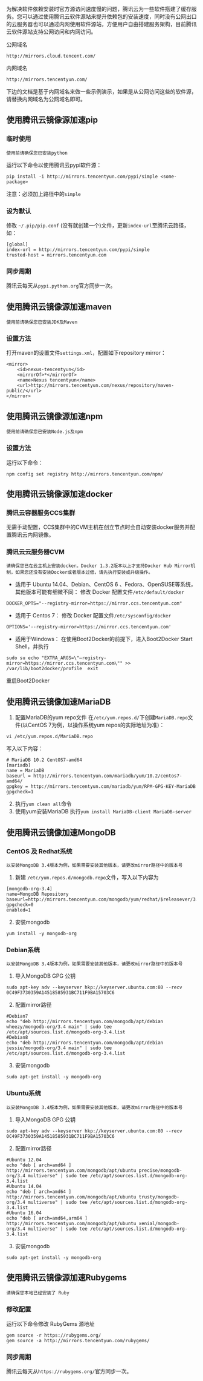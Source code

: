 为解决软件依赖安装时官方源访问速度慢的问题，腾讯云为一些软件搭建了缓存服务。您可以通过使用腾讯云软件源站来提升依赖包的安装速度，同时没有公网出口的云服务器也可以通过内网使用软件源站，方便用户自由搭建服务架构，目前腾讯云软件源站支持公网访问和内网访问。

公网域名

```
http://mirrors.cloud.tencent.com/
```

内网域名

```
http://mirrors.tencentyun.com/
```

下边的文档是基于内网域名来做一些示例演示，如果是从公网访问这些的软件源，请替换内网域名为公网域名即可。

## 使用腾讯云镜像源加速pip
### 临时使用
```
使用前请确保您已安装python
```

运行以下命令以使用腾讯云pypi软件源：
```
pip install -i http://mirrors.tencentyun.com/pypi/simple <some-package>
```
注意：必须加上路径中的`simple`

### 设为默认
修改 `~/.pip/pip.conf` (没有就创建一个)文件，更新`index-url`至腾讯云路径，如：
```
[global]
index-url = http://mirrors.tencentyun.com/pypi/simple
trusted-host = mirrors.tencentyun.com
```
### 同步周期
腾讯云每天从`pypi.python.org`官方同步一次。

## 使用腾讯云镜像源加速maven
```
使用前请确保您已安装JDK及Maven
```

### 设置方法

打开maven的设置文件`settings.xml`，配置如下repository mirror：

    <mirror>
        <id>nexus-tencentyun</id>
        <mirrorOf>*</mirrorOf>
        <name>Nexus tencentyun</name>
        <url>http://mirrors.tencentyun.com/nexus/repository/maven-public/</url>
    </mirror> 

## 使用腾讯云镜像源加速npm
```
使用前请确保您已安装Node.js及npm
```
### 设置方法
运行以下命令：
```
npm config set registry http://mirrors.tencentyun.com/npm/ 
```

## 使用腾讯云镜像源加速docker
### 腾讯云容器服务CCS集群
无需手动配置，CCS集群中的CVM主机在创立节点时会自动安装docker服务并配置腾讯云内网镜像。

### 腾讯云云服务器CVM
```
请确保您已在云主机上安装docker。Docker 1.3.2版本以上才支持Docker Hub Mirror机制，如果您还没有安装Docker或者版本过低，请先执行安装或升级操作。
```
- 适用于 Ubuntu 14.04、Debian、CentOS 6 、Fedora、OpenSUSE等系统，其他版本可能有细微不同：
修改 Docker 配置文件`/etc/default/docker`
```
DOCKER_OPTS="--registry-mirror=https://mirror.ccs.tencentyun.com"
```

- 适用于 Centos 7：
修改 Docker 配置文件`/etc/sysconfig/docker`
```
OPTIONS='--registry-mirror=https://mirror.ccs.tencentyun.com'
```

- 适用于Windows：
在使用Boot2Docker的前提下，进入Boot2Docker Start Shell，并执行
```
sudo su echo "EXTRA_ARGS=\"–registry-mirror=https://mirror.ccs.tencentyun.com\"" >> /var/lib/boot2docker/profile  exit 
```
重启Boot2Docker

## 使用腾讯云镜像加速MariaDB
1. 配置MariaDB的yum repo文件
在`/etc/yum.repos.d/`下创建`MariaDB.repo`文件(以CentOS 7为例，以操作系统yum repos的实际地址为准)：
```
vi /etc/yum.repos.d/MariaDB.repo
```
写入以下内容：
```
# MariaDB 10.2 CentOS7-amd64
[mariadb]  
name = MariaDB  
baseurl = http://mirrors.tencentyun.com/mariadb/yum/10.2/centos7-amd64/
gpgkey = http://mirrors.tencentyun.com/mariadb/yum/RPM-GPG-KEY-MariaDB
gpgcheck=1  
```

2. 执行`yum clean all`命令
3. 使用yum安装MariaDB
执行`yum install MariaDB-client MariaDB-server`

## 使用腾讯云镜像加速MongoDB
### CentOS 及 Redhat系统
```
以安装MongoDB 3.4版本为例，如果需要安装其他版本，请更改mirror路径中的版本号
```
1. 新建 `/etc/yum.repos.d/mongodb.repo`文件，写入以下内容为
```
[mongodb-org-3.4]
name=MongoDB Repository
baseurl=http://mirrors.tencentyun.com/mongodb/yum/redhat/$releasever/3.4/
gpgcheck=0
enabled=1
```
2. 安装mongodb
```
yum install -y mongodb-org
```

### Debian系统
```
以安装MongoDB 3.4版本为例，如果需要安装其他版本，请更改mirror路径中的版本号
```
1. 导入MongoDB GPG 公钥
```
sudo apt-key adv --keyserver hkp://keyserver.ubuntu.com:80 --recv 0C49F3730359A14518585931BC711F9BA15703C6
```

2. 配置mirror路径
```
#Debian7
echo "deb http://mirrors.tencentyun.com/mongodb/apt/debian wheezy/mongodb-org/3.4 main" | sudo tee /etc/apt/sources.list.d/mongodb-org-3.4.list
#Debian8
echo "deb http://mirrors.tencentyun.com/mongodb/apt/debian jessie/mongodb-org/3.4 main" | sudo tee /etc/apt/sources.list.d/mongodb-org-3.4.list
```

3. 安装mongodb
```
sudo apt-get install -y mongodb-org
```

### Ubuntu系统
```
以安装MongoDB 3.4版本为例，如果需要安装其他版本，请更改mirror路径中的版本号
```
1. 导入MongoDB GPG 公钥
```
sudo apt-key adv --keyserver hkp://keyserver.ubuntu.com:80 --recv 0C49F3730359A14518585931BC711F9BA15703C6
```

2. 配置mirror路径
```
#Ubuntu 12.04
echo "deb [ arch=amd64 ] http://mirrors.tencentyun.com/mongodb/apt/ubuntu precise/mongodb-org/3.4 multiverse" | sudo tee /etc/apt/sources.list.d/mongodb-org-3.4.list
#Ubuntu 14.04
echo "deb [ arch=amd64 ] http://mirrors.tencentyun.com/mongodb/apt/ubuntu trusty/mongodb-org/3.4 multiverse" | sudo tee /etc/apt/sources.list.d/mongodb-org-3.4.list
#Ubuntu 16.04
echo "deb [ arch=amd64,arm64 ] http://mirrors.tencentyun.com/mongodb/apt/ubuntu xenial/mongodb-org/3.4 multiverse" | sudo tee /etc/apt/sources.list.d/mongodb-org-3.4.list
```
3. 安装mongodb
```
sudo apt-get install -y mongodb-org
```

## 使用腾讯云镜像源加速Rubygems
`请确保您本地已经安装了 Ruby`
### 修改配置
运行以下命令修改 RubyGems 源地址
```
gem source -r https://rubygems.org/
gem source -a http://mirrors.tencentyun.com/rubygems/
```

### 同步周期
腾讯云每天从`https://rubygems.org/`官方同步一次。